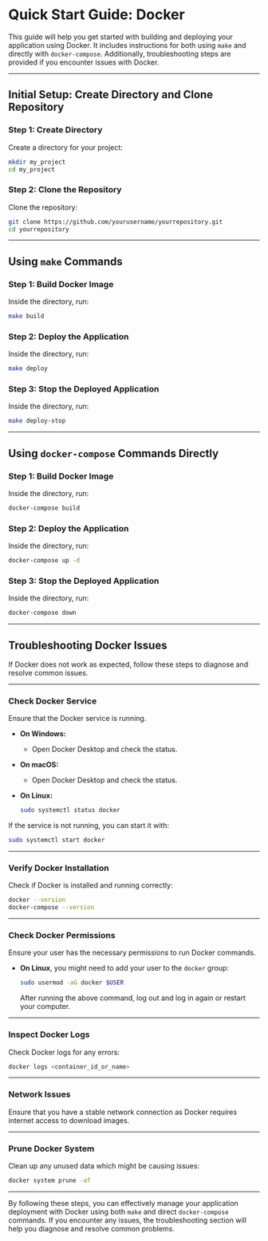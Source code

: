 # Quick Start Guide: Docker

This guide will help you get started with building and deploying your application using Docker. It includes instructions for both using `make` and directly with `docker-compose`. Additionally, troubleshooting steps are provided if you encounter issues with Docker.

---

## Initial Setup: Create Directory and Clone Repository

### Step 1: Create Directory

Create a directory for your project:

```bash
mkdir my_project
cd my_project
```

### Step 2: Clone the Repository

Clone the repository:

```bash
git clone https://github.com/yourusername/yourrepository.git
cd yourrepository
```

---

## Using `make` Commands

### Step 1: Build Docker Image

Inside the directory, run:

```bash
make build
```

### Step 2: Deploy the Application

Inside the directory, run:

```bash
make deploy
```

### Step 3: Stop the Deployed Application

Inside the directory, run:

```bash
make deploy-stop
```

---

## Using `docker-compose` Commands Directly

### Step 1: Build Docker Image

Inside the directory, run:

```bash
docker-compose build
```

### Step 2: Deploy the Application

Inside the directory, run:

```bash
docker-compose up -d
```

### Step 3: Stop the Deployed Application

Inside the directory, run:

```bash
docker-compose down
```

---

## Troubleshooting Docker Issues

If Docker does not work as expected, follow these steps to diagnose and resolve common issues.

---

### Check Docker Service

Ensure that the Docker service is running.

- **On Windows:**
  - Open Docker Desktop and check the status.
- **On macOS:**
  - Open Docker Desktop and check the status.
- **On Linux:**

  ```bash
  sudo systemctl status docker
  ```

If the service is not running, you can start it with:

```bash
sudo systemctl start docker
```

---

### Verify Docker Installation

Check if Docker is installed and running correctly:

```bash
docker --version
docker-compose --version
```

---

### Check Docker Permissions

Ensure your user has the necessary permissions to run Docker commands.

- **On Linux**, you might need to add your user to the `docker` group:

  ```bash
  sudo usermod -aG docker $USER
  ```

  After running the above command, log out and log in again or restart your computer.

---

### Inspect Docker Logs

Check Docker logs for any errors:

```bash
docker logs <container_id_or_name>
```

---

### Network Issues

Ensure that you have a stable network connection as Docker requires internet access to download images.

---

### Prune Docker System

Clean up any unused data which might be causing issues:

```bash
docker system prune -af
```

---

By following these steps, you can effectively manage your application deployment with Docker using both `make` and direct `docker-compose` commands. If you encounter any issues, the troubleshooting section will help you diagnose and resolve common problems.